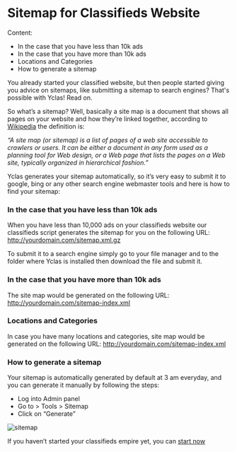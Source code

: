# Sitemap for Classifieds Website
Content:
-   In the case that you have less than 10k ads
-   In the case that you have more than 10k ads
-   Locations and Categories
-   How to generate a sitemap


You already started your classified website, but then people started giving you advice on sitemaps, like submitting a sitemap to search engines? That's possible with Yclas! Read on.

So what’s a sitemap?
 Well, basically a site map is a document that shows all pages on your website and how they’re linked together, according to  [Wikipedia](https://en.wikipedia.org/wiki/Site_map) the definition is:

_“A site map (or sitemap) is a list of pages of a web site accessible to crawlers or users. It can be either a document in any form used as a planning tool for Web design, or a Web page that lists the pages on a Web site, typically organized in hierarchical fashion.”_

Yclas generates your sitemap automatically, so it’s very easy to submit it to google, bing or any other search engine webmaster tools and here is how to find your sitemap:

### In the case that you have less than 10k ads

When you have less than 10,000 ads on your classifieds website our classifieds script generates the sitemap for you on the following URL: http://yourdomain.com/sitemap.xml.gz

To submit it to a search engine simply go to your file manager and to the folder where Yclas is installed then download the file and submit it.

### In the case that you have more than 10k ads

The site map would be generated on the following URL: http://yourdomain.com/sitemap-index.xml

### Locations and Categories

In case you have many locations and categories, site map would be generated on the following URL: http://yourdomain.com/sitemap-index.xml

### How to generate a sitemap

Your sitemap is automatically generated by default at 3 am everyday, and you can generate it manually by following the steps:

-   Log into Admin panel
-   Go to > Tools > Sitemap
-   Click on “Generate”

![sitemap](https://raw.githubusercontent.com/yclas/guides/master/images/sitemap.png)
  
If you haven’t started your classifieds empire yet, you can [start now](https://yclas.com/self-hosted.html)

